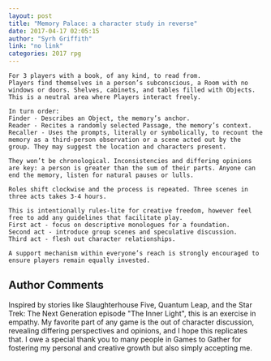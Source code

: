 ```yaml
---
layout: post
title: "Memory Palace: a character study in reverse"
date: 2017-04-17 02:05:15
author: "Syrh Griffith"
link: "no link"
categories: 2017 rpg
---
```

```
For 3 players with a book, of any kind, to read from.
Players find themselves in a person’s subconscious, a Room with no windows or doors. Shelves, cabinets, and tables filled with Objects. This is a neutral area where Players interact freely.

In turn order:
Finder - Describes an Object, the memory’s anchor.
Reader - Recites a randomly selected Passage, the memory’s context.
Recaller - Uses the prompts, literally or symbolically, to recount the memory as a third-person observation or a scene acted out by the group. They may suggest the location and characters present.

They won’t be chronological. Inconsistencies and differing opinions are key: a person is greater than the sum of their parts. Anyone can end the memory, listen for natural pauses or lulls.

Roles shift clockwise and the process is repeated. Three scenes in three acts takes 3-4 hours.

This is intentionally rules-lite for creative freedom, however feel free to add any guidelines that facilitate play.
First act - focus on descriptive monologues for a foundation.
Second act - introduce group scenes and speculative discussion.
Third act - flesh out character relationships.

A support mechanism within everyone’s reach is strongly encouraged to ensure players remain equally invested.
```
## Author Comments 

Inspired by stories like Slaughterhouse Five, Quantum Leap, and the Star Trek: The Next Generation episode "The Inner Light", this is an exercise in empathy. My favorite part of any game is the out of character discussion, revealing differing perspectives and opinions, and I hope this replicates that. I owe a special thank you to many people in Games to Gather for fostering my personal and creative growth but also simply accepting me.
